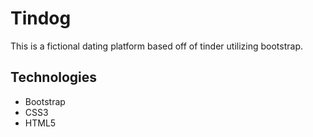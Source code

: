 # Tindog

This is a fictional dating platform based off of tinder utilizing bootstrap. 

## Technologies
* Bootstrap
* CSS3
* HTML5
